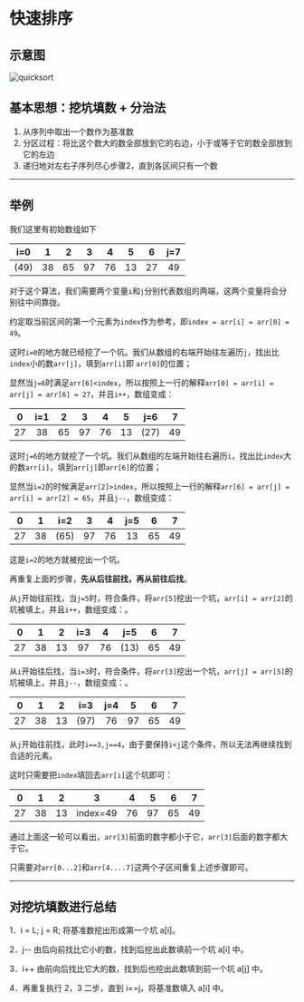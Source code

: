 # 快速排序

## 示意图

![quicksort](https://user-gold-cdn.xitu.io/2018/7/23/164c596d5fb34fd3?imageslim)

## 基本思想：**挖坑填数 + 分治法**

1. 从序列中取出一个数作为基准数
2. 分区过程：将比这个数大的数全部放到它的右边，小于或等于它的数全部放到它的左边
3. 递归地对左右子序列尽心步骤2，直到各区间只有一个数

---



## 举例

我们这里有初始数组如下

| i=0  |  1   |  2   |  3   |  4   |  5   |  6   | j=7  |
| :--: | :--: | :--: | :--: | :--: | :--: | :--: | :--: |
| (49) |  38  |  65  |  97  |  76  |  13  |  27  |  49  |

对于这个算法，我们需要两个变量`i`和`j`分别代表数组的两端，这两个变量将会分别往中间靠拢。

约定取当前区间的第一个元素为`index`作为参考，即`index = arr[i] = arr[0] = 49`。

这时`i=0`的地方就已经挖了一个坑。我们从数组的右端开始往左遍历`j`，找出比`index`小的数`arr[j]`，填到`arr[i]`即 `arr[0]`的位置；

显然当`j=6`时满足`arr[6]<index`，所以按照上一行的解释`arr[0] = arr[i] = arr[j] = arr[6] = 27`，并且`i++`，数组变成：

|  0   | i=1  |  2   |  3   |  4   |  5   | j=6  |  7   |
| :--: | :--: | :--: | :--: | :--: | :--: | :--: | :--: |
|  27  |  38  |  65  |  97  |  76  |  13  | (27) |  49  |

这时`j=6`的地方就挖了一个坑。我们从数组的左端开始往右遍历`i`，找出比`index`大的数`arr[i]`，填到`arr[j]`即`arr[6]`的位置；

显然当`i=2`的时候满足`arr[2]>index`，所以按照上一行的解释`arr[6] = arr[j] = arr[i] = arr[2] = 65`，并且`j--`，数组变成：

|  0   |  1   | i=2  |  3   |  4   | j=5  |  6   |  7   |
| :--: | :--: | :--: | :--: | :--: | :--: | :--: | :--: |
|  27  |  38  | (65) |  97  |  76  |  13  |  65  |  49  |

这是`i=2`的地方就被挖出一个坑。

再重复上面的步骤，**先从后往前找，再从前往后找**。

从`j`开始往前找，当`j=5`时，符合条件，将`arr[5]`挖出一个坑，`arr[i] = arr[2]`的坑被填上，并且`i++`，数组变成：。

|  0   |  1   |  2   | i=3  |  4   | j=5  |  6   |  7   |
| :--: | :--: | :--: | :--: | :--: | :--: | :--: | :--: |
|  27  |  38  |  13  |  97  |  76  | (13) |  65  |  49  |

从`i`开始往后找，当`i=3`时，符合条件，将`arr[3]`挖出一个坑，`arr[j] = arr[5]`的坑被填上，并且`j--`，数组变成：。

|  0   |  1   |  2   | i=3  | j=4  |  5   |  6   |  7   |
| :--: | :--: | :--: | :--: | :--: | :--: | :--: | :--: |
|  27  |  38  |  13  | (97) |  76  |  97  |  65  |  49  |

从`j`开始往前找，此时`i==3,j==4`，由于要保持`i<j`这个条件，所以无法再继续找到合适的元素。

这时只需要把`index`填回去`arr[i]`这个坑即可：

|  0   |  1   |  2   |    3     |  4   |  5   |  6   |  7   |
| :--: | :--: | :--: | :------: | :--: | :--: | :--: | :--: |
|  27  |  38  |  13  | index=49 |  76  |  97  |  65  |  49  |

通过上面这一轮可以看出，`arr[3]`前面的数字都小于它，`arr[3]`后面的数字都大于它。

只需要对`arr[0...2]`和`arr[4....7]`这两个子区间重复上述步骤即可。

---



## 对挖坑填数进行总结

1．i = L; j = R; 将基准数挖出形成第一个坑 a[i]。

2．j-- 由后向前找比它小的数，找到后挖出此数填前一个坑 a[i] 中。

3．i++ 由前向后找比它大的数，找到后也挖出此数填到前一个坑 a[j] 中。

4．再重复执行 2，3 二步，直到 i==j，将基准数填入 a[i] 中。

